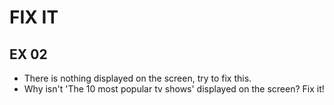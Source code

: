 # FIX IT
## EX 02
* There is nothing displayed on the screen, try to fix this.
* Why isn't 'The 10 most popular tv shows' displayed on the screen? Fix it!
